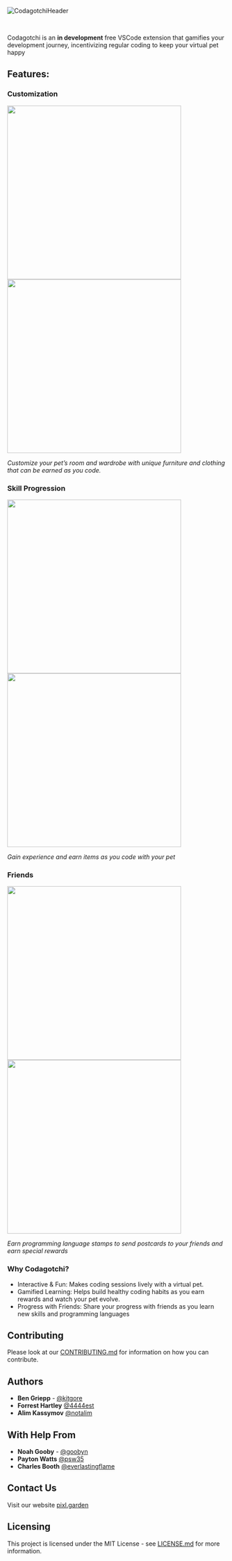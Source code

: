 ![CodagotchiHeader](https://github.com/user-attachments/assets/a8dd7805-0a31-4431-84a3-87c110fc99ea)

<br/>

Codagotchi is an **in development** free VSCode extension that gamifies your development journey, incentivizing regular coding to keep your virtual pet happy

## Features:
### Customization
<img src="https://github.com/user-attachments/assets/4e7d32ba-355f-48d4-9640-3079d51819c9" width="400" height="400"> 
<img src="https://github.com/user-attachments/assets/8be17157-ee3a-4d88-8ae6-040d8647f366" width="400" height="400"> 

*Customize your pet’s room and wardrobe with unique furniture and clothing that can be earned as you code.*

### Skill Progression
<img src="https://github.com/user-attachments/assets/5063d6e6-9780-4500-ac5a-9ca0df6ed294" width="400" height="400"> 
<img src="https://github.com/user-attachments/assets/59113dd9-bc55-4d78-b70e-0694ad4e54e8" width="400" height="400"> 

*Gain experience and earn items as you code with your pet*

### Friends
<img src="https://github.com/user-attachments/assets/c903287d-15cb-4ed0-863c-4316aa7f3679" width="400" height="400"> 
<img src="https://github.com/user-attachments/assets/53ef1a2f-3068-4085-8a8e-ca795da6b91c" width="400" height="400"> 

*Earn programming language stamps to send postcards to your friends and earn special rewards*


### Why Codagotchi?
* Interactive & Fun: Makes coding sessions lively with a virtual pet.
* Gamified Learning: Helps build healthy coding habits as you earn rewards and watch your pet evolve.
* Progress with Friends: Share your progress with friends as you learn new skills and programming languages


## Contributing
Please look at our [CONTRIBUTING.md](CONTRIBUTING.md) for information on how you can contribute.

## Authors
* **Ben Griepp** - [@kitgore](https://github.com/kitgore/)
* **Forrest Hartley** [@4444est](https://github.com/4444est/)
* **Alim Kassymov** [@notalim](https://github.com/notalim/)

## With Help From
* **Noah Gooby** - [@goobyn](https://github.com/goobyn)
* **Payton Watts** [@psw35](https://github.com/psw35)
* **Charles Booth** [@everlastingflame](https://github.com/everlastingflame)

## Contact Us
Visit our website [pixl.garden](https://pixl.garden/)


## Licensing
This project is licensed under the MIT License - see [LICENSE.md](LICENSE.md) for more information.

